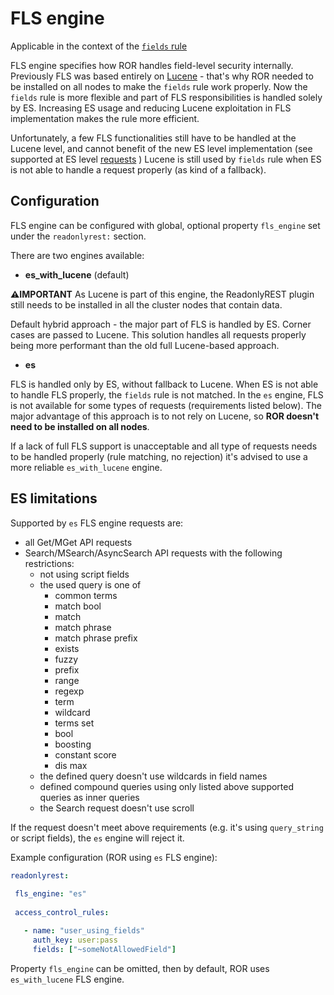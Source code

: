 # FLS engine

Applicable in the context of the [`fields` rule](../elasticsearch.md#fields) 
 
FLS engine specifies how ROR handles field-level security internally. Previously FLS was based entirely on [Lucene](https://en.wikipedia.org/wiki/Apache_Lucene) - that's why ROR needed to be installed on all nodes to make the `fields` rule work properly.
Now the `fields` rule is more flexible and part of FLS responsibilities is handled solely by ES. Increasing ES usage and reducing Lucene exploitation in FLS implementation makes the rule more efficient.

Unfortunately, a few FLS functionalities still have to be handled at the Lucene level, and cannot benefit of the new ES level implementation (see supported at ES level [requests](#ES-limitations) )
Lucene is still used by `fields` rule when ES is not able to handle a request properly (as kind of a fallback).

## Configuration 

FLS engine can be configured with global, optional property `fls_engine` set under the `readonlyrest:` section. 

There are two engines available:   

* **es_with_lucene** (default)

 **⚠️IMPORTANT** As Lucene is part of this engine, the ReadonlyREST plugin still needs to be installed in all the cluster nodes that contain data.

Default hybrid approach - the major part of FLS is handled by ES. Corner cases are passed to Lucene. 
This solution handles all requests properly being more performant than the old full Lucene-based approach.

* **es**

FLS is handled only by ES, without fallback to Lucene. When ES is not able to handle FLS properly, the `fields` rule is not matched. 
In the `es` engine, FLS is not available for some types of requests (requirements listed below). The major advantage of this approach is to not rely on Lucene, so **ROR doesn't need to be installed on all nodes**.

If a lack of full FLS support is unacceptable and all type of requests needs to be handled properly (rule matching, no rejection) it's advised to use a more reliable `es_with_lucene` engine.

## ES limitations
Supported by `es` FLS engine requests are: 

* all Get/MGet API requests
* Search/MSearch/AsyncSearch API requests with the following restrictions:
    * not using script fields
    * the used query is one of
        * common terms
        * match bool
        * match
        * match phrase
        * match phrase prefix
        * exists
        * fuzzy 
        * prefix
        * range
        * regexp
        * term
        * wildcard
        * terms set
        * bool
        * boosting
        * constant score
        * dis max
    * the defined query doesn't use wildcards in field names
    * defined compound queries using only listed above supported queries as inner queries 
    * the Search request doesn't use scroll 

If the request doesn't meet above requirements (e.g. it's using `query_string` or script fields), the `es` engine will reject it.

Example configuration (ROR using `es` FLS engine):

 ```yaml
readonlyrest:
  
  fls_engine: "es"
  
  access_control_rules:

    - name: "user_using_fields"
      auth_key: user:pass
      fields: ["~someNotAllowedField"]
 ```

Property `fls_engine` can be omitted, then by default, ROR uses `es_with_lucene` FLS engine. 